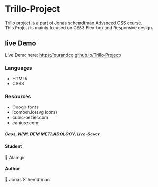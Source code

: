 # Trillo-Project
Trillo project is a part of Jonas schemdtman Advanced CSS course.<br />
This Project is mainly focused on CSS3 Flex-box and Responsive design.

## live Demo
Live Demo here: https://ourandco.github.io/Trillo-Project/

### Languages
- HTML5
- CSS3

### Resources
- Google fonts<br />
- icomoon.io(svg icons)<br />
- cubic-bezier.com<br />
- caniuse.com <br />

##### Sass, NPM, BEM METHADOLOGY, Live-Sever

#### Student
:bust_in_silhouette: Alamgir

#### Author
:bust_in_silhouette: Jonas Schemdtman
